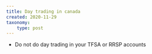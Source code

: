 ```yaml
---
title: Day trading in canada
created: 2020-11-29
taxonomy:
    type: post
---
```


* Do not do day trading in your TFSA or RRSP accounts
